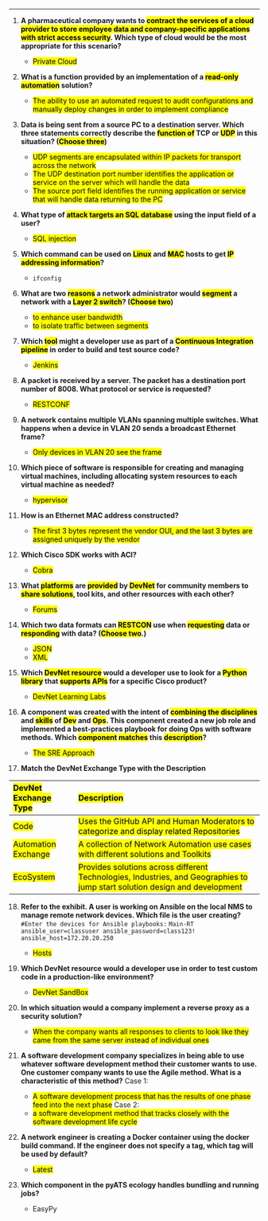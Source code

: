 
---
1. **A pharmaceutical company wants to <mark class="hltr-yellow">contract the services of a cloud provider to store employee data and company-specific applications with strict access security</mark>. Which type of cloud would be the most appropriate for this scenario?**
   - <mark class="hltr-orange">Private Cloud</mark>

2. **What is a function provided by an implementation of a <mark class="hltr-yellow">read-only automation</mark> solution?**
   - <mark class="hltr-orange">The ability to use an automated request to audit configurations and manually deploy changes in order to implement compliance</mark>

3. **Data is being sent from a source PC to a destination server. Which three statements correctly describe the <mark class="hltr-yellow">function of</mark> TCP or <mark class="hltr-yellow">UDP</mark> in this situation? (<mark class="hltr-red">Choose three</mark>)<mark class="hltr-yellow"></mark><mark class="hltr-yellow"></mark>**
   - <mark class="hltr-orange">UDP segments are encapsulated within IP packets for transport across the network</mark>
   - <mark class="hltr-orange">The UDP destination port number identifies the application or service on the server which will handle the data</mark>
   - <mark class="hltr-orange">The source port field identifies the running application or service that will handle data returning to the PC</mark>

4. **What type of <mark class="hltr-yellow">attack targets an SQL database</mark> using the input field of a user?**
   - <mark class="hltr-orange">SQL injection</mark>

5. **Which command can be used on <mark class="hltr-yellow">Linux</mark> and <mark class="hltr-yellow">MAC</mark> hosts to get <mark class="hltr-yellow">IP addressing information</mark>?**
   - `ifconfig`

6. **What are two <mark class="hltr-yellow">reasons</mark> a network administrator would <mark class="hltr-yellow">segment</mark> a network with a <mark class="hltr-yellow">Layer 2 switch</mark>? (<mark class="hltr-red">Choose two</mark>)**
   - <mark class="hltr-orange">to enhance user bandwidth</mark>
   - <mark class="hltr-orange">to isolate traffic between segments</mark>

7. **Which <mark class="hltr-yellow">tool</mark> might a developer use as part of a <mark class="hltr-yellow">Continuous Integration pipeline</mark> in order to build and test source code?**
   - <mark class="hltr-orange">Jenkins</mark>



8. **A packet is received by a server. The packet has a destination port number of 8008. What protocol or service is requested?**
   - <mark class="hltr-orange">RESTCONF</mark>

9. **A network contains multiple VLANs spanning multiple switches. What happens when a device in VLAN 20 sends a broadcast Ethernet frame?**
   - <mark class="hltr-orange">Only devices in VLAN 20 see the frame</mark>

10. **Which piece of software is responsible for creating and managing virtual machines, including allocating system resources to each virtual machine as needed?**
    - <mark class="hltr-orange">hypervisor</mark>

11. **How is an Ethernet MAC address constructed?**
    - <mark class="hltr-orange">The first 3 bytes represent the vendor OUI, and the last 3 bytes are assigned uniquely by the vendor</mark>

12. **Which Cisco SDK works with ACI?**
    - <mark class="hltr-orange">Cobra</mark>

13. **What <mark class="hltr-yellow">platforms</mark> are <mark class="hltr-yellow">provided</mark> by <mark class="hltr-yellow">DevNet</mark> for community members to <mark class="hltr-yellow">share solutions</mark>, tool kits, and other resources with each other?**
    - <mark class="hltr-orange">Forums</mark>

14. **Which two data formats can <mark class="hltr-yellow">RESTCON</mark> use when <mark class="hltr-yellow">requesting</mark> data or <mark class="hltr-yellow">responding</mark> with data? (<mark class="hltr-red">Choose two</mark>.)**
    - <mark class="hltr-orange">JSON</mark>
    - <mark class="hltr-orange">XML</mark>

15. **Which <mark class="hltr-yellow">DevNet resource</mark> would a developer use to look for a <mark class="hltr-yellow">Python library</mark> that <mark class="hltr-yellow">supports</mark> <mark class="hltr-yellow">APIs</mark> for a specific Cisco product?**
    - <mark class="hltr-orange">DevNet Learning Labs</mark>

16. **A component was created with the intent of <mark class="hltr-yellow">combining the disciplines</mark> and <mark class="hltr-yellow">skills</mark> of <mark class="hltr-yellow">Dev</mark> and <mark class="hltr-yellow">Ops</mark>. This component created a new job role and implemented a best-practices playbook for doing Ops with software methods. Which <mark class="hltr-yellow">component</mark> <mark class="hltr-green">matches</mark> this <mark class="hltr-yellow">description</mark>?**
    - <mark class="hltr-orange">The SRE Approach</mark>

17. **Match the DevNet Exchange Type with the Description**
    
| <mark class="hltr-pink">DevNet Exchange Type</mark>  | <mark class="hltr-pink">Description</mark>                                                                                                                   |
| :--------------------------------------------------- | :----------------------------------------------------------------------------------------------------------------------------------------------------------- |
| <mark class="hltr-orange">Code</mark>                | <mark class="hltr-yellow">Uses the GitHub API and Human Moderators to categorize and display related Repositories</mark>                                     |
| <mark class="hltr-orange">Automation Exchange</mark> | <mark class="hltr-yellow">A collection of Network Automation use cases with different solutions and Toolkits</mark>                                          |
| <mark class="hltr-orange">EcoSystem</mark>           | <mark class="hltr-yellow">Provides solutions across different Technologies, Industries, and Geographies to jump start solution design and development</mark> |
18. **Refer to the exhibit. A user is working on Ansible on the local NMS to manage remote network devices. Which file is the user creating?**
    `#Enter the devices for Ansible playbooks:`
    `Main-RT ansible_user=classuser ansible_password=class123! ansible_host=172.20.20.250`
    - <mark class="hltr-orange">Hosts</mark>

19. **Which DevNet resource would a developer use in order to test custom code in a production-like environment?**
    - <mark class="hltr-orange">DevNet SandBox</mark>

20. **In which situation would a company implement a reverse proxy as a security solution?**
    - <mark class="hltr-orange">When the company wants all responses to clients to look like they came from the same server instead of individual ones</mark>

21. **A software development company specializes in being able to use whatever software development method their customer wants to use. One customer company wants to use the Agile method. What is a characteristic of this method?**
    Case 1:
    - <mark class="hltr-orange">A software development process that has the results of one phase feed into the next phase</mark>
	Case 2:
	- <mark class="hltr-orange">a software development method that tracks closely with the software development life cycle</mark>

22. **A network engineer is creating a Docker container using the docker build command. If the engineer does not specify a tag, which tag will be used by default?**
    - <mark class="hltr-orange">Latest</mark>

23. **Which component in the pyATS ecology handles bundling and running jobs?**
    - EasyPy